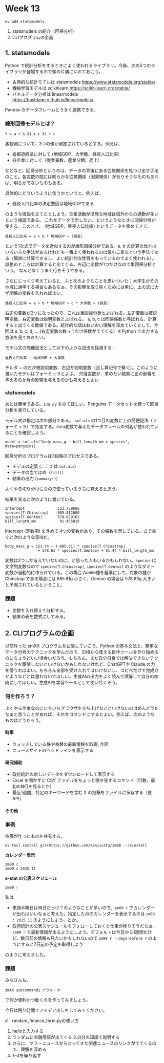 # Week 13

```
uv add statsmodels
```


1. statsmodels の紹介（回帰分析）
2. CLIプログラムの企画


## 1. statsmodels 

Python で統計分析をするときによく使われるライブラリ。今後、次の3つのライブラリが登場するので頭の片隅にいれておこう。

- 古典的な統計モデルは statsmodels <https://www.statsmodels.org/stable/>
- 機械学習モデルは scikitlearn <https://scikit-learn.org/stable/>
- パネルデータ分析は linearmodels <https://bashtage.github.io/linearmodels/>

Pandas のデータフレームとうまく連携できる。

### 線形回帰モデルとは？

```
Y = a + b X1 + c X2 + u
```

各観測について、3つの値が測定されているとする。例えば、

- 各都道府県に対して (地域GDP、大学数、昼夜人口比率)
- 各企業に対して（従業員数、産業分類、売上）

などなど。回帰分析というのは、データの背後にある従属関係を見つけ出す手法のこと。各変数の間には明らかな従属関係（因果関係）がありそうなものもあれば、明らかでないものもある。

具体的にどういうふうに使うかというと、例えば、

- 昼夜人口比率の決定要因は地域GDPである

のような仮説を立てたとしよう。企業活動が活発な地域は域外からの通勤が多いという推論である。
これをデータで示したい、というようなときに回帰分析が使える。このとき、 (地域GDP、昼夜人口比率) というデータを集めてきて、

```
昼夜人口比率 = a + b * 地域GDP + (誤差)
```

という1次式でデータを近似するのが線形回帰分析である。a, b の計算の仕方はいろいろな手法があるけれども一番よく使われるのは最小二乗法という手法である（簡単に計算できるし、よい統計的な性質をもっているのでよく使われる）。誤差のところは計算すると出てくる。右辺に変数が1つだけなので単回帰分析という。
なんとなくうまく行きそうである。

さらにじっくり考えていると、ふと次のようなことを思いついた：大学生がその地域に通学する場合もあるなぁ。その影響を取り除くためには単に、上の式に大学関係の変数を入れればよい。

```
昼夜人口比率 = a + b * 地域GDP + c * 大学数 + (誤差)
```

右辺の変数が2つになったので、これは重回帰分析とよばれる。左辺変数は被説明変数、右辺変数は説明変数とよばれる。
a, b, c は回帰係数と呼ばれる。計算すると出てくる数値である。統計的な話はおいおい理解を深めていくとして、今回は a, b, c, d, ... (右辺変数の数 + 1 だけ係数がでてくる）をPython で出力する方法を見ておきたい。

モデル式の簡便記法として以下のような記法を採用する：

```
昼夜人口比率 ~ 地域GDP + 大学数
```

チルダ ~ の左が被説明変数、右辺が説明変数（足し算記号で繋ぐ）。このように書いたモデルはフォーミュラとよぶ。
欠落変数が、求めたい結果に正の影響を与えるのか負の影響を与えるのかも考えるとよい

### statsmodels 

あとは簡単である。`13a.py` をみてほしい。Penguins データセットを使って回帰分析を実行している。

モデル式の指定は次の部分である。 `smf.ols` の1つ目の変数に上の簡便記法（フォーミュラ）で指定する。`data`変数で与えたデータフレームの列名が使われていることを確認しよう。

```
model = smf.ols("body_mass_g ~ bill_length_mm + species", data=penguins)
```

回帰分析のプログラムは3段階のプロセスである。

- モデルの定義 (ここでは `smf.ols`)
- データの当てはめ（`fit()`）
- 結果の出力 (`summary()`)

よくやる切り分けになので使っているうちに覚えると思う。

結果を見ると次のように書いている。

```
Intercept               153.739688
species[T.Chinstrap]   -885.812080
species[T.Gentoo]       578.629163
bill_length_mm           91.435819
```

Intercept (定数項) を含めて 4つの変数があり、その係数を示している。式で書くと次のような意味だ。

```
body_mass_g = 153.74 + (-885.81) * species[T.Chinstrap] 
               + 578.63 * species[T.Gentoo] + 91.44 * bill_length_mm
```

変数は3つしか与えていないのに、と思った人もいるかもしれない。`species` は文字列変数なので `species[T.Chinstrap]`, `species[T.Gentoo]` のようなダミー変数が自動的に作られている。この場合 Adelie種を基準にして、対象の種が Chinstrap である場合には 885.81g 小さく、Gentoo の場合は 578.63g 大きいと予測されているということ。


### 課題

- 変数を入れ替えて分析する。
- 結果の表を数式にしてみる。


## 2. CLIプログラムの企画

以前作った zmXX プログラムを拡張していこう。Python の基本文法と、簡単なデータ分析のテクニックを学んだので、日頃から使える自作ツールを作り始めるのにちょうどいい頃合いだろう。もちろん、まだ自分自身では解決できないテクニックを駆使しないといけないかもしれないけれど、ChatGPTや Claude の力を借りればよい。もちろん全部を受け入れてはいけないし、コピペだけで完成させようなどとは思わないでほしい。生成AIの出力をよく読んで理解して自分の血肉にしてほしい。生成AIを学習ツールとして使い尽くそう。

### 何を作ろう？

よくやる作業なのにいちいちブラウザを立ち上げないといけないのはめんどうだなぁと思うことがあれば、それをコマンドにするとよい。例えば、次のようなものはどうだろう。

#### 時事

- ウォッチしている株や為替の最新情報を取得, 作図
- ニュースサイトのヘッドラインを表示する

#### 研究補助

- 政府統計の新しいデータをダウンロードして表示する
- Excel を開かずに CSV ファイルをちょっと覗き見するコマンド（行数、最初のN行を見るとか）
- 最近1週間、特定のキーワードを含む X の投稿をファイルに保存する（要API）

#### その他


### 事例

佐藤が作ったものを共有する。

```
uv tool install git+https://github.com/kenjisato/zm00 --reinstall
```

**カレンダー表示**

```
zm00 c
zm00 c 2025 11
```

**e-stat の公表スケジュール**

```
zm00 r
```

私は

- 来週木曜日は何日だっけ？のようなことが多いので、`zm00 c` でカレンダーが出ればいいなぁと考えた。指定した月のカレンダーを表示するのは `zm00 c 2025 11` のようにしよう、とか。
- 政府統計の公表スケジュールをフォローしておくと仕事が捗りそうだなぁ。 `zm00 r` で最新情報が出るようにしよう。デフォルトは今日から1週間だけど、数日前の情報も見たいかもしれないので `zm00 r --days-before 7` のようにすると7日前の予定も取得しよう
  

のように考えました。

### 課題

みなさんも、

```
zmXX subcommand1 パラメータ
```

で何か便利かつ動くのを作ってみましょう。

今日は残り時間でアイデア出しをしてみてください。


#　randam_finance_term.pyの使い方

1. helloと入力する
2. ランダムに金融用語が出てくる
3.自分の知識で説明する
4. さらに、ヤフーニュースからとってきた関連ニュースのリンクがでてくるので、理解を深める
5. 1~4を繰り返す

